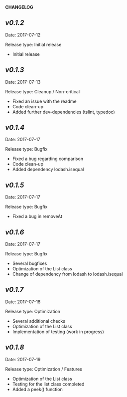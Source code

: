 **CHANGELOG**

***v0.1.2***
---
Date: 2017-07-12

Release type: Initial release

* Initial release

***v0.1.3***
---
Date: 2017-07-13

Release type: Cleanup / Non-critical

* Fixed an issue with the readme
* Code clean-up
* Added further dev-dependencies (tslint, typedoc)

***v0.1.4***
---
Date: 2017-07-17

Release type: Bugfix

* Fixed a bug regarding comparison
* Code clean-up
* Added dependency lodash.isequal

***v0.1.5***
---
Date: 2017-07-17

Release type: Bugfix

* Fixed a bug in removeAt


***v0.1.6***
---
Date: 2017-07-17

Release type: Bugfix

* Several bugfixes
* Optimization of the List class
* Change of dependency from lodash to lodash.isequal


***v0.1.7***
---
Date: 2017-07-18

Release type: Optimization

* Several additional checks
* Optimization of the List class
* Implementation of testing (work in progress)

***v0.1.8***
---
Date: 2017-07-19

Release type: Optimization / Features

* Optimization of the List class
* Testing for the list class completed
* Added a peek() function





